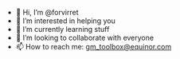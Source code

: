 - 👋 Hi, I’m @forvirret
- 👀 I’m interested in helping you
- 🌱 I’m currently learning stuff
- 💞️ I’m looking to collaborate with everyone
- 📫 How to reach me: gm_toolbox@equinor.com

<!---
forvirret/forvirret is a ✨ special ✨ repository because its `README.md` (this file) appears on your GitHub profile.
You can click the Preview link to take a look at your changes.
--->

